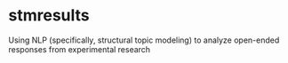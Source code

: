 # stmresults
Using NLP (specifically, structural topic modeling) to analyze open-ended responses from experimental research
